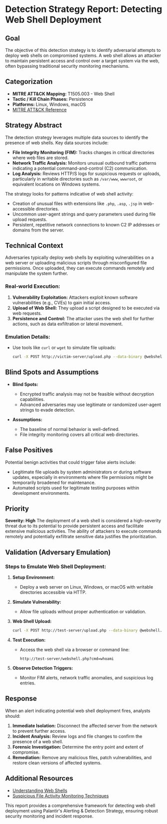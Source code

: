 # Detection Strategy Report: Detecting Web Shell Deployment

## Goal
The objective of this detection strategy is to identify adversarial attempts to deploy web shells on compromised systems. A web shell allows an attacker to maintain persistent access and control over a target system via the web, often bypassing traditional security monitoring mechanisms.

## Categorization
- **MITRE ATT&CK Mapping:** T1505.003 - Web Shell
- **Tactic / Kill Chain Phases:** Persistence
- **Platforms:** Linux, Windows, macOS
- [MITRE ATT&CK Reference](https://attack.mitre.org/techniques/T1505/003)

## Strategy Abstract
The detection strategy leverages multiple data sources to identify the presence of web shells. Key data sources include:
- **File Integrity Monitoring (FIM):** Tracks changes in critical directories where web files are stored.
- **Network Traffic Analysis:** Monitors unusual outbound traffic patterns indicating a potential command-and-control (C2) communication.
- **Log Analysis:** Reviews HTTP/S logs for suspicious requests or uploads, particularly in writable directories such as `/var/www`, `wwwroot`, or equivalent locations on Windows systems.

The strategy looks for patterns indicative of web shell activity:
- Creation of unusual files with extensions like `.php`, `.asp`, `.jsp` in web-accessible directories.
- Uncommon user-agent strings and query parameters used during file upload requests.
- Persistent, repetitive network connections to known C2 IP addresses or domains from the server.

## Technical Context
Adversaries typically deploy web shells by exploiting vulnerabilities on a web server or uploading malicious scripts through misconfigured file permissions. Once uploaded, they can execute commands remotely and manipulate the system further.

### Real-world Execution:
1. **Vulnerability Exploitation:** Attackers exploit known software vulnerabilities (e.g., CVEs) to gain initial access.
2. **Upload of Web Shell:** They upload a script designed to be executed via web requests.
3. **Persistence and Control:** The attacker uses the web shell for further actions, such as data exfiltration or lateral movement.

### Emulation Details:
- Use tools like `curl` or `wget` to simulate file uploads:  
  ```bash
  curl -X POST http://victim-server/upload.php --data-binary @webshell.php
  ```

## Blind Spots and Assumptions
- **Blind Spots:** 
  - Encrypted traffic analysis may not be feasible without decryption capabilities.
  - Advanced adversaries may use legitimate or randomized user-agent strings to evade detection.

- **Assumptions:**
  - The baseline of normal behavior is well-defined.
  - File integrity monitoring covers all critical web directories.

## False Positives
Potential benign activities that could trigger false alerts include:
- Legitimate file uploads by system administrators or during software updates, especially in environments where file permissions might be temporarily broadened for maintenance.
- Automated scripts used for legitimate testing purposes within development environments.

## Priority
**Severity: High**
The deployment of a web shell is considered a high-severity threat due to its potential to provide persistent access and facilitate extensive malicious activities. The ability of attackers to execute commands remotely and potentially exfiltrate sensitive data justifies the prioritization.

## Validation (Adversary Emulation)
### Steps to Emulate Web Shell Deployment:
1. **Setup Environment:**
   - Deploy a web server on Linux, Windows, or macOS with writable directories accessible via HTTP.
   
2. **Simulate Vulnerability:**
   - Allow file uploads without proper authentication or validation.

3. **Web Shell Upload:**
   ```bash
   curl -X POST http://test-server/upload.php --data-binary @webshell.php
   ```

4. **Test Execution:**
   - Access the web shell via a browser or command line:
     ```
     http://test-server/webshell.php?cmd=whoami
     ```

5. **Observe Detection Triggers:**
   - Monitor FIM alerts, network traffic anomalies, and suspicious log entries.

## Response
When an alert indicating potential web shell deployment fires, analysts should:
1. **Immediate Isolation:** Disconnect the affected server from the network to prevent further access.
2. **Incident Analysis:** Review logs and file changes to confirm the presence of a web shell.
3. **Forensic Investigation:** Determine the entry point and extent of compromise.
4. **Remediation:** Remove any malicious files, patch vulnerabilities, and restore clean versions of affected systems.

## Additional Resources
- [Understanding Web Shells](https://www.crowdstrike.com/blog/detecting-and-disabling-web-shells/)
- [Suspicious File Activity Monitoring Techniques](https://docs.microsoft.com/en-us/azure/security-center/alerts-reference#alerts-suspicious-copy)

This report provides a comprehensive framework for detecting web shell deployment using Palantir's Alerting & Detection Strategy, ensuring robust security monitoring and incident response.